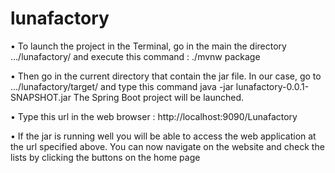 # lunafactory

• To launch the project in the Terminal, go in the main the directory .../lunafactory/ and execute this command : ./mvnw package

• Then go in the current directory that contain the jar file. 
In our case, go to .../lunafactory/target/ and type this command java -jar lunafactory-0.0.1-SNAPSHOT.jar
The Spring Boot project will be launched.

• Type this url in the web browser : http://localhost:9090/Lunafactory

• If the jar is running well you will be able to access the web application at the url specified above.
You can now navigate on the website and check the lists by clicking the buttons on the home page